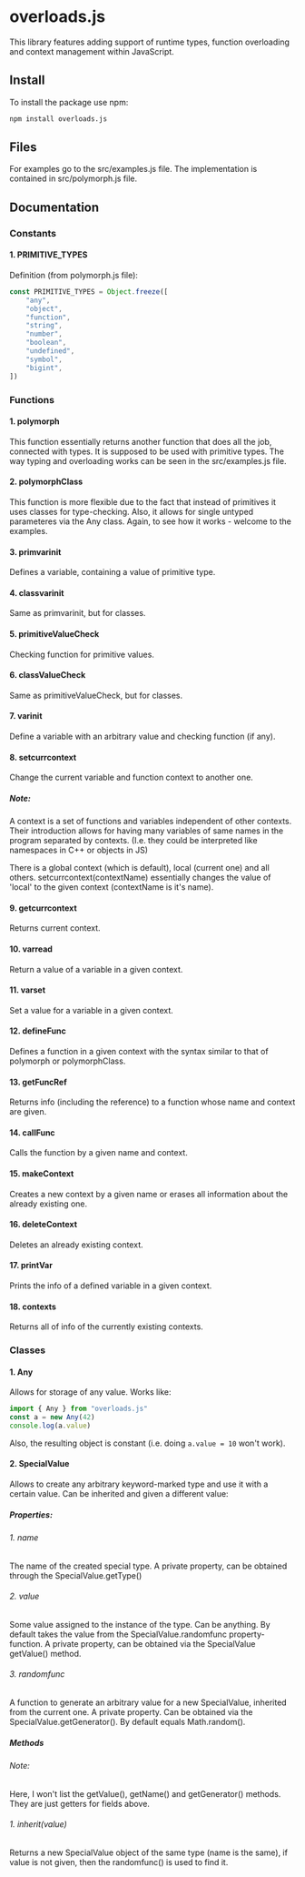 # overloads.js

This library features adding support of runtime types, function overloading and context management within JavaScript. 

## Install

To install the package use npm:

```bash
npm install overloads.js
```

## Files

For examples go to the src/examples.js file.
The implementation is contained in src/polymorph.js file.

## Documentation

### Constants

#### 1. PRIMITIVE_TYPES

Definition (from polymorph.js file): 

```js
const PRIMITIVE_TYPES = Object.freeze([
	"any",
	"object",
	"function",
	"string",
	"number",
	"boolean",
	"undefined",
	"symbol",
	"bigint",
])
```

### Functions

#### 1. polymorph

This function essentially returns another function that does all the job, connected with types.
It is supposed to be used with primitive types.
The way typing and overloading works can be seen in the src/examples.js file.

#### 2. polymorphClass

This function is more flexible due to the fact that instead of primitives it uses classes for type-checking.
Also, it allows for single untyped parameteres via the Any class.
Again, to see how it works - welcome to the examples.

#### 3. primvarinit

Defines a variable, containing a value of primitive type. 

#### 4. classvarinit

Same as primvarinit, but for classes. 

#### 5. primitiveValueCheck

Checking function for primitive values. 

#### 6. classValueCheck

Same as primitiveValueCheck, but for classes. 

#### 7. varinit

Define a variable with an arbitrary value and checking function (if any). 

#### 8. setcurrcontext

Change the current variable and function context to another one. 

##### Note: 

A context is a set of functions and variables independent of other contexts. 
Their introduction allows for having many variables of same names in the program separated by contexts. 
(I.e. they could be interpreted like namespaces in C++ or objects in JS)

There is a global context (which is default), local (current one) and all others. 
setcurrcontext(contextName) essentially changes the value of 'local' to the given context (contextName is it's name). 

#### 9. getcurrcontext

Returns current context. 

#### 10. varread 

Return a value of a variable in a given context. 

#### 11. varset

Set a value for a variable in a given context. 

#### 12. defineFunc

Defines a function in a given context with the syntax similar to that of polymorph or polymorphClass. 

#### 13. getFuncRef

Returns info (including the reference) to a function whose name and context are given. 

#### 14. callFunc 

Calls the function by a given name and context. 

#### 15. makeContext

Creates a new context by a given name or erases all information about the already existing one. 

#### 16. deleteContext

Deletes an already existing context. 

#### 17. printVar 

Prints the info of a defined variable in a given context.

#### 18. contexts

Returns all of info of the currently existing contexts. 

### Classes

#### 1. Any

Allows for storage of any value.
Works like:

```js
import { Any } from "overloads.js"
const a = new Any(42)
console.log(a.value)
```

Also, the resulting object is constant (i.e. doing `a.value = 10` won't work).

#### 2. SpecialValue

Allows to create any arbitrary keyword-marked type and use it with a certain value.
Can be inherited and given a different value:

##### Properties:

###### 1. name

The name of the created special type.
A private property, can be obtained through the SpecialValue.getType()

###### 2. value

Some value assigned to the instance of the type.
Can be anything. By default takes the value from the SpecialValue.randomfunc property-function.
A private property, can be obtained via the SpecialValue getValue() method.

###### 3. randomfunc

A function to generate an arbitrary value for a new SpecialValue, inherited from the current one.
A private property.
Can be obtained via the SpecialValue.getGenerator().
By default equals Math.random().

##### Methods

###### Note:

Here, I won't list the getValue(), getName() and getGenerator() methods. They are just getters for fields above.

###### 1. inherit(value)

Returns a new SpecialValue object of the same type (name is the same), if value is not given, then the randomfunc() is used to find it.
